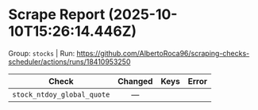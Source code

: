 # Scrape Report (2025-10-10T15:26:14.446Z)

Group: `stocks`  |  Run: https://github.com/AlbertoRoca96/scraping-checks-scheduler/actions/runs/18410953250

| Check | Changed | Keys | Error |
|---|:---:|:--|:--|
| `stock_ntdoy_global_quote` | — |  |  |
